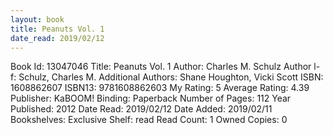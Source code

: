 ```yaml
---
layout: book
title: Peanuts Vol. 1
date_read: 2019/02/12
---
```


Book Id: 13047046
Title: Peanuts Vol. 1
Author: Charles M. Schulz
Author l-f: Schulz, Charles M.
Additional Authors: Shane Houghton, Vicki Scott
ISBN: 1608862607
ISBN13: 9781608862603
My Rating: 5
Average Rating: 4.39
Publisher: KaBOOM!
Binding: Paperback
Number of Pages: 112
Year Published: 2012
Date Read: 2019/02/12
Date Added: 2019/02/11
Bookshelves: 
Exclusive Shelf: read
Read Count: 1
Owned Copies: 0

